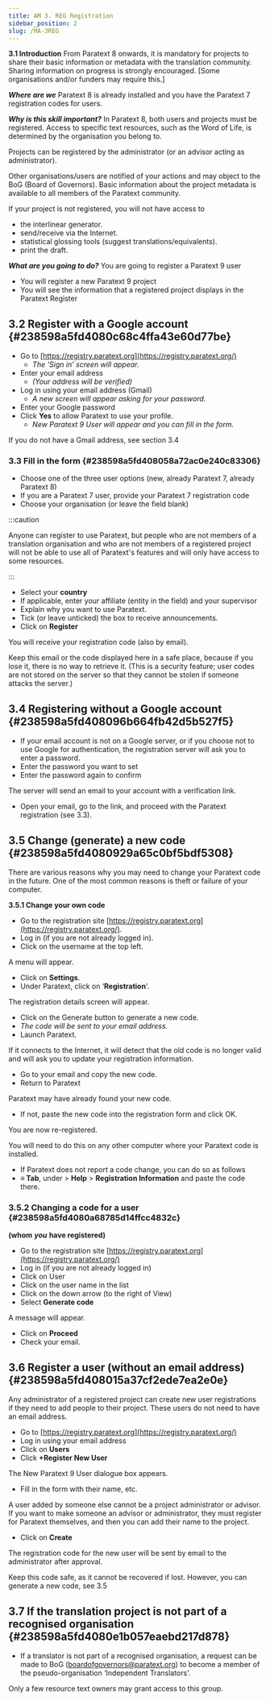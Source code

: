 ```yaml
---
title: AM 3. REG Registration
sidebar_position: 2
slug: /MA-3REG
---
```


**3.1 Introduction** From Paratext 8 onwards, it is mandatory for projects to share their basic information or metadata with the translation community. Sharing information on progress is strongly encouraged. [Some organisations and/or funders may require this.]

_**Where are we**_  Paratext 8 is already installed and you have the Paratext 7 registration codes for users.

_**Why is this skill important?**_  In Paratext 8, both users and projects must be registered. Access to specific text resources, such as the Word of Life, is determined by the organisation you belong to.

Projects can be registered by the administrator (or an advisor acting as administrator).

Other organisations/users are notified of your actions and may object to the BoG (Board of Governors). Basic information about the project metadata is available to all members of the Paratext community.

If your project is not registered, you will not have access to

- the interlinear generator.
- send/receive via the Internet.
- statistical glossing tools (suggest translations/equivalents).
- print the draft.

_**What are you going to do?**_  You are going to register a Paratext 9 user

- You will register a new Paratext 9 project
- You will see the information that a registered project displays in the Paratext Register

## **3.2 Register with a Google account** {#238598a5fd4080c68c4ffa43e60d77be}

- Go to [https://registry.paratext.org](https://registry.paratext.org/)
    - _The ‘Sign in’ screen will appear._
- Enter your email address
    - _(Your address will be verified)_
- Log in using your email address (Gmail)
    - _A new screen will appear asking for your password._
- Enter your Google password
- Click **Yes** to allow Paratext to use your profile.
    - _New Paratext 9 User will appear and you can fill in the form._

If you do not have a Gmail address, see section 3.4

### **3.3 Fill in the form** {#238598a5fd408058a72ac0e240c83306}

- Choose one of the three user options (new, already Paratext 7, already Paratext 8)
- If you are a Paratext 7 user, provide your Paratext 7 registration code
- Choose your organisation (or leave the field blank)

:::caution

Anyone can register to use Paratext, but people who are not members of a translation organisation and who are not members of a registered project will not be able to use all of Paratext's features and will only have access to some resources.

:::

- Select your **country**
- If applicable, enter your affiliate (entity in the field) and your supervisor
- Explain why you want to use Paratext.
- Tick (or leave unticked) the box to receive announcements.
- Click on **Register**

You will receive your registration code (also by email).

Keep this email or the code displayed here in a safe place, because if you lose it, there is no way to retrieve it. (This is a security feature; user codes are not stored on the server so that they cannot be stolen if someone attacks the server.)

## **3.4 Registering without a Google account** {#238598a5fd408096b664fb42d5b527f5}

- If your email account is not on a Google server, or if you choose not to use Google for authentication, the registration server will ask you to enter a password.
- Enter the password you want to set
- Enter the password again to confirm

The server will send an email to your account with a verification link.

- Open your email, go to the link, and proceed with the Paratext registration (see 3.3).

## **3.5 Change (generate) a new code** {#238598a5fd4080929a65c0bf5bdf5308}

There are various reasons why you may need to change your Paratext code in the future. One of the most common reasons is theft or failure of your computer.

**3.5.1 Change your own code**

- Go to the registration site [https://registry.paratext.org](https://registry.paratext.org/).
- Log in (if you are not already logged in).
- Click on the username at the top left.

A menu will appear.

- Click on **Settings**.
- Under Paratext, click on ‘**Registration**’.

The registration details screen will appear.

- Click on the Generate button to generate a new code.
- _The code will be sent to your email address._
- Launch Paratext.

If it connects to the Internet, it will detect that the old code is no longer valid and will ask you to update your registration information.

- Go to your email and copy the new code.
- Return to Paratext

Paratext may have already found your new code.

- If not, paste the new code into the registration form and click OK.

You are now re-registered.

You will need to do this on any other computer where your Paratext code is installed.

- If Paratext does not report a code change, you can do so as follows
- **≡ Tab**, under &gt; **Help** &gt; **Registration Information** and paste the code there.

### **3.5.2 Changing a code for a user**  {#238598a5fd4080a68785d14ffcc4832c}

**(whom** _**you**_ **have registered)**

- Go to the registration site [https://registry.paratext.org](https://registry.paratext.org/)
- Log in (if you are not already logged in)
- Click on User
- Click on the user name in the list
- Click on the down arrow (to the right of View)
- Select **Generate code**

A message will appear.

- Click on **Proceed**
- Check your email.

## **3.6 Register a user (without an email address)** {#238598a5fd408015a37cf2ede7ea2e0e}

Any administrator of a registered project can create new user registrations if they need to add people to their project. These users do not need to have an email address.

- Go to [https://registry.paratext.org](https://registry.paratext.org/)
- Log in using your email address
- Click on **Users**
- Click **+Register New User**

The New Paratext 9 User dialogue box appears.

- Fill in the form with their name, etc.

A user added by someone else cannot be a project administrator or advisor. If you want to make someone an advisor or administrator, they must register for Paratext themselves, and then you can add their name to the project.

- Click on **Create**

The registration code for the new user will be sent by email to the administrator after approval.

Keep this code safe, as it cannot be recovered if lost. However, you can generate a new code, see 3.5

## **3.7 If the translation project is not part of a recognised organisation** {#238598a5fd4080e1b057eaebd217d878}

- If a translator is not part of a recognised organisation, a request can be made to BoG ([boardofgovernors@paratext.org](mailto:boardofgovernors@paratext.org)) to become a member of the pseudo-organisation ‘Independent Translators’.

Only a few resource text owners may grant access to this group.

